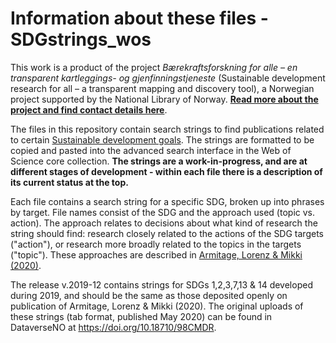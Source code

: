 # Information about these files - SDGstrings_wos

This work is a product of the project *Bærekraftsforskning for alle – en transparent kartleggings- og gjenfinningstjeneste* (Sustainable development research for all – a transparent mapping and discovery tool), a Norwegian project supported by the National Library of Norway. **[Read more about the project and find contact details here](https://www.uib.no/en/ub/148804/sustainable-development-research-all-%E2%80%93-transparent-mapping-and-discovery-tool)**.

The files in this repository contain search strings to find publications related to certain [Sustainable development goals](https://sdgs.un.org/goals). The strings are formatted to be copied and pasted into the advanced search interface in the Web of Science core collection. **The strings are a work-in-progress, and are at different stages of development - within each file there is a description of its current status at the top.** 

Each file contains a search string for a specific SDG, broken up into phrases by target. File names consist of the SDG and the approach used (topic vs. action). The approach relates to decisions about what kind of research the string should find: research closely related to the actions of the SDG targets ("action"), or research more broadly related to the topics in the targets ("topic"). These approaches are described in [Armitage, Lorenz & Mikki (2020)](https://doi.org/10.1162/qss_a_00071). 

The release v.2019-12 contains strings for SDGs 1,2,3,7,13 & 14 developed during 2019, and should be the same as those deposited openly on publication of Armitage, Lorenz & Mikki (2020). The original uploads of these strings (tab format, published May 2020) can be found in DataverseNO at https://doi.org/10.18710/98CMDR.
